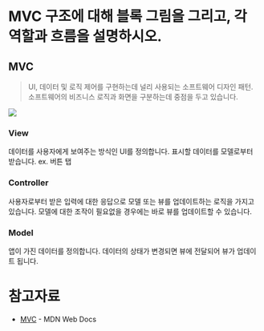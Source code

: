 # MVC 구조에 대해 블록 그림을 그리고, 각 역할과 흐름을 설명하시오.

## MVC

> UI, 데이터 및 로직 제어를 구현하는데 널리 사용되는 소프트웨어 디자인 패턴. 소프트웨어의 비즈니스 로직과 화면을 구분하는데 중점을 두고 있습니다.

![](https://images.velog.io/images/ryan-son/post/961fa068-4dd2-4420-afcc-0181829c10be/image.png)

### View

데이터를 사용자에게 보여주는 방식인 UI를 정의합니다. 표시할 데이터를 모델로부터 받습니다.
ex. 버튼 탭

### Controller

사용자로부터 받은 입력에 대한 응답으로 모델 또는 뷰를 업데이트하는 로직을 가지고 있습니다. 모델에 대한 조작이 필요없을 경우에는 바로 뷰를 업데이트할 수 있습니다.

### Model

앱이 가진 데이터를 정의합니다. 데이터의 상태가 변경되면 뷰에 전달되어 뷰가 업데이트 됩니다.

# 참고자료

- [MVC](https://developer.mozilla.org/ko/docs/Glossary/MVC) - MDN Web Docs